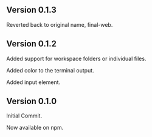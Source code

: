 ## Version 0.1.3

Reverted back to original name, final-web.

## Version 0.1.2

Added support for workspace folders or individual files.

Added color to the terminal output.

Added input element.

## Version 0.1.0

Initial Commit.

Now available on npm.